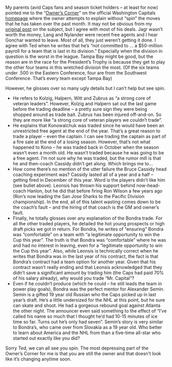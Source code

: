 My parents (avid Caps fans and season ticket holders – at least for now)
pointed me to the “[Owner’s
Corner](http://www.washingtoncaps.com/news/index.cfm?cont_id=234670)” on
the official Washington Capitals
[homepage](http://www.washingtoncaps.com/) where the owner attempts to
explain without “spin” the moves that he has taken over the past month.
It may not be obvious from my [original
post](http://devhawk.net/PermaLink.aspx?guid=2af18ecb-e381-4f5c-bb51-f469920019a5)
on the subject, but I agree with most of his deals. Jagr wasn’t worth
the money, Lang and Nylander were recent free agents and I hear Gonchar
wanted to leave. Most of all, they just weren’t getting it done. I agree
with Ted when he writes that he’s “not committed to … a \$50-million
payroll for a team that is last in its division.” Especially when the
division in question is the worst in the league. Tampa Bay might be
good, but the reason are in the race for the President’s Trophy is
because they get to play the other four teams in this wretched division
the most. (Of the six teams under .500 in the Eastern Conference, four
are from the Southwest Conference. That’s every team except Tampa Bay)

However, he glosses over so many ugly details but I can’t help but see
spin.

-   He refers to Kolzig, Halpern, Witt and Zubrus as “a strong core of
    veteran leaders”. However, Kolzig and Halpern sat out the last game
    before the trading deadline – a pretty sure sign they were being
    shopped around as trade bait. Zubrus has been injured off-and-on. So
    they are more like “a strong core of veteran players we couldn’t
    trade”.
-   He explains that Konowalchuk was traded since he would have been an
    unrestricted free agent at the end of the year. That’s a great
    reason to trade a player – even the captain. I can see trading the
    captain as part of a fire sale at the end of a losing season.
    However, that’s not what happened to Kono – he was traded back in
    October when the season wasn’t even a month old. He wasn’t traded
    because he was going to be a free agent. I’m not sure why he was
    traded, but the rumor mill is that he and then-coach Cassidy didn’t
    get along. Which brings me to…
-   How come there’s no mention of the utter failure the Bruce Cassidy
    head coaching experiment was? Cassidy lasted all of a year and a
    half – getting fired in December of this year. Word is the players
    didn’t like him (see bullet above). Leonsis has thrown his support
    behind now-head-coach Hanlon, but he did that before firing Ron
    Wilson a few years ago (Ron’s now leading the San Jose Sharks to the
    Pacific Division championship). In the end, all of this talent
    wasting comes down to be the coach’s fault – and the hiring of that
    coach is the GM and owner’s fault.
-   Finally, he totally glosses over any explanation of the Bondra
    trade. For all the other traded players, he detailed the hot young
    prospects or high draft picks we got in return. For Bondra, he
    writes of “ensuring” Bondra was “comfortable” on a team with “a
    legitimate opportunity to win the Cup this year”. The truth is that
    Bondra was “comfortable” where he was and had no interest in
    leaving, even for a “legitimate opportunity to win the Cup this
    year”. Also, while Leonsis is technically correct when he writes
    that Bondra was in the last year of his contract, the fact is that
    Bondra’s contract had a team option for another year. Given that his
    contract wasn’t really ending and that Leonsis acknowledged that
    they didn’t save a significant amount by trading him (the Caps had
    paid 70% of his salary already), why would you trade “Mr. Capital”?
-   Even if he couldn’t produce (which he could – he still leads the
    team in power play goals), Bondra was the perfect mentor for
    Alexander Semin. Semin is a gifted 19 year old Russian who the Caps
    picked up in last year’s draft. He’s a little undersized for the NHL
    at this point, but he sure can skate and shoot. He had a gorgeous
    rebound goal against Atlanta the other night. The announcer even
    said something to the effect of “I’ve called his name so much that I
    thought he’d had 10-15 minutes of ice time so far. Turns out he’s
    only had seven”. Semin’s story is very similar to Bondra’s, who came
    over from Slovakia as a 19 year old. Who better to learn about
    America and the NHL from than a five-time all-star who started out
    exactly like you did?

Sorry Ted, we can all see you spin. The most depressing part of the
Owner’s Corner for me is that you are still the owner and that doesn’t
look like it’s changing anytime soon.
